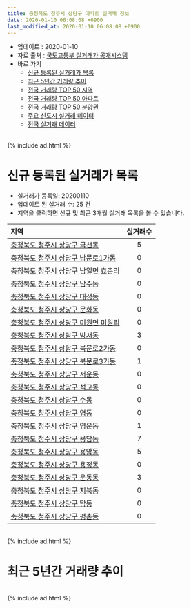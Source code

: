 ```yaml
---
title: 충청북도 청주시 상당구 아파트 실거래 정보
date: 2020-01-10 06:08:08 +0900
last_modified_at: 2020-01-10 06:08:08 +0900
---
```


* 업데이트 : 2020-01-10
* 자료 출처 : [국토교통부 실거래가 공개시스템](http://rt.molit.go.kr)
* 바로 가기
    * [신규 등록된 실거래가 목록](#신규-등록된-실거래가-목록)
    * [최근 5년간 거래량 추이](#최근-5년간-거래량-추이)
    * [전국 거래량 TOP 50 지역](https://inasie.github.io/apt-trade-info/최근-3개월-전국에서-가장-거래가-많이-발생한-지역)
    * [전국 거래량 TOP 50 아파트](https://inasie.github.io/apt-trade-info/최근-3개월-전국에서-가장-거래가-많이-발생한-아파트)
    * [전국 거래량 TOP 50 분양권](https://inasie.github.io/apt-trade-info/최근-3개월-전국에서-가장-거래가-많이-발생한-분양권)
    * [주요 신도시 실거래 데이터](https://inasie.github.io/apt-trade-info/주요-신도시)
    * [전국 실거래 데이터](https://inasie.github.io/apt-trade-info/전국)

<br>
{% include ad.html %}
<br>

# 신규 등록된 실거래가 목록
* 실거래가 등록일: 20200110
* 업데이트 된 실거래 수: 25 건
* 지역을 클릭하면 신규 및 최근 3개월 실거래 목록을 볼 수 있습니다.


|지역|실거래수|
|:---|:---:|
|[충청북도 청주시 상당구 금천동](https://inasie.github.io/apt-trade-info/충청북도-청주시-상당구-금천동)|5|
|[충청북도 청주시 상당구 남문로1가동](https://inasie.github.io/apt-trade-info/충청북도-청주시-상당구-남문로1가동)|0|
|[충청북도 청주시 상당구 남일면 효촌리](https://inasie.github.io/apt-trade-info/충청북도-청주시-상당구-남일면-효촌리)|0|
|[충청북도 청주시 상당구 남주동](https://inasie.github.io/apt-trade-info/충청북도-청주시-상당구-남주동)|0|
|[충청북도 청주시 상당구 대성동](https://inasie.github.io/apt-trade-info/충청북도-청주시-상당구-대성동)|0|
|[충청북도 청주시 상당구 문화동](https://inasie.github.io/apt-trade-info/충청북도-청주시-상당구-문화동)|0|
|[충청북도 청주시 상당구 미원면 미원리](https://inasie.github.io/apt-trade-info/충청북도-청주시-상당구-미원면-미원리)|0|
|[충청북도 청주시 상당구 방서동](https://inasie.github.io/apt-trade-info/충청북도-청주시-상당구-방서동)|3|
|[충청북도 청주시 상당구 북문로2가동](https://inasie.github.io/apt-trade-info/충청북도-청주시-상당구-북문로2가동)|0|
|[충청북도 청주시 상당구 북문로3가동](https://inasie.github.io/apt-trade-info/충청북도-청주시-상당구-북문로3가동)|1|
|[충청북도 청주시 상당구 서운동](https://inasie.github.io/apt-trade-info/충청북도-청주시-상당구-서운동)|0|
|[충청북도 청주시 상당구 석교동](https://inasie.github.io/apt-trade-info/충청북도-청주시-상당구-석교동)|0|
|[충청북도 청주시 상당구 수동](https://inasie.github.io/apt-trade-info/충청북도-청주시-상당구-수동)|0|
|[충청북도 청주시 상당구 영동](https://inasie.github.io/apt-trade-info/충청북도-청주시-상당구-영동)|0|
|[충청북도 청주시 상당구 영운동](https://inasie.github.io/apt-trade-info/충청북도-청주시-상당구-영운동)|1|
|[충청북도 청주시 상당구 용담동](https://inasie.github.io/apt-trade-info/충청북도-청주시-상당구-용담동)|7|
|[충청북도 청주시 상당구 용암동](https://inasie.github.io/apt-trade-info/충청북도-청주시-상당구-용암동)|5|
|[충청북도 청주시 상당구 용정동](https://inasie.github.io/apt-trade-info/충청북도-청주시-상당구-용정동)|0|
|[충청북도 청주시 상당구 운동동](https://inasie.github.io/apt-trade-info/충청북도-청주시-상당구-운동동)|3|
|[충청북도 청주시 상당구 지북동](https://inasie.github.io/apt-trade-info/충청북도-청주시-상당구-지북동)|0|
|[충청북도 청주시 상당구 탑동](https://inasie.github.io/apt-trade-info/충청북도-청주시-상당구-탑동)|0|
|[충청북도 청주시 상당구 평촌동](https://inasie.github.io/apt-trade-info/충청북도-청주시-상당구-평촌동)|0|


<br>
{% include ad.html %}
<br>

# 최근 5년간 거래량 추이


<div style="width:100%;">
    <canvas id="deal_progress" height="200"></canvas>
</div>

<script>
new Chart(document.getElementById("deal_progress"), {
    type: 'line',
    data: {
        labels: ['201501','201502','201503','201504','201505','201506','201507','201508','201509','201510','201511','201512','201601','201602','201603','201604','201605','201606','201607','201608','201609','201610','201611','201612','201701','201702','201703','201704','201705','201706','201707','201708','201709','201710','201711','201712','201801','201802','201803','201804','201805','201806','201807','201808','201809','201810','201811','201812','201901','201902','201903','201904','201905','201906','201907','201908','201909','201910','201911','201912','202001'],
        datasets: [{
            label: '매매',
            pointRadius: 1,
            data: [174, 165, 227, 206, 167, 166, 149, 150, 119, 150, 108, 79, 102, 102, 150, 159, 118, 145, 112, 138, 134, 153, 113, 98, 86, 120, 143, 136, 117, 114, 153, 130, 138, 98, 125, 121, 202, 181, 245, 210, 151, 160, 156, 190, 177, 212, 162, 138, 160, 162, 195, 160, 162, 155, 170, 188, 224, 329, 359, 323, 64],
            borderColor: "rgba(255, 201, 14, 1)",
            backgroundColor: "rgba(255, 201, 14, 0.5)",
            fill: false,
            lineTension: 0
        },{
            label: '전월세',
            pointRadius: 1,
            data: [95, 85, 99, 87, 82, 75, 70, 64, 61, 71, 69, 74, 97, 89, 81, 85, 72, 68, 69, 60, 50, 69, 62, 61, 53, 89, 93, 72, 81, 83, 82, 60, 75, 65, 80, 86, 115, 108, 120, 98, 94, 85, 75, 82, 74, 119, 121, 139, 152, 130, 156, 118, 122, 82, 99, 85, 81, 101, 72, 50, 7],
            borderColor: "rgba(0, 141, 185, 1)",
            backgroundColor: "rgba(0, 141, 185, 0.5)",
            fill: false,
            lineTension: 0
        }
        ]
    },
    options: {
        responsive: true,
        title: {
            display: false
        },
        tooltips: {
            mode: 'index',
            intersect: false
        },
        hover: {
            mode: 'nearest',
            intersect: true
        },
        scales: {
            xAxes: [{
                display: true,
                scaleLabel: {
                    display: true,
                    labelString: '년/월'
                }
            }],
            yAxes: [{
                display: true,
                ticks: {
                    suggestedMin: 0,
                },
                scaleLabel: {
                    display: true,
                    labelString: '실거래 수'
                }
            }]
        }
    }
});

</script>


<br>
{% include ad.html %}
<br>


